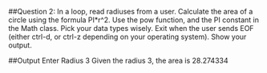 ##Question 2: 
In a loop, read radiuses from a user. Calculate the area of a circle using 
the formula PI*r^2. Use the pow function, and the PI constant in the Math 
class. Pick your data types wisely. Exit when the user sends EOF (either 
ctrl-d, or ctrl-z depending on your operating system). Show your output.

##Output
Enter Radius 
3
Given the radius 3, the area is 28.274334

